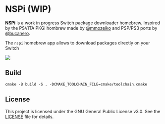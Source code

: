 # NSPi (WIP)
**NSPi** is a work in progress Switch package downloader homebrew. Inspired by the PSVITA PKGi hombrew made by [@mmozeiko](https://github.com/mmozeiko) and PSP/PS3 ports by [@bucanero](https://github.com/bucanero).

The `nspi` homebrew app allows to download packages directly on your Switch

![](https://nontre.es/assets/2024-08-20-nspi.jpg)

## Build
`cmake -B build -S . -DCMAKE_TOOLCHAIN_FILE=cmake/toolchain.cmake`

## License
This project is licensed under the GNU General Public License v3.0. See the [LICENSE](LICENSE) file for details.

